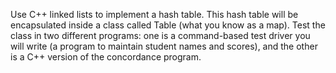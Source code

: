 Use C++ linked lists to implement a hash table. This hash table will be encapsulated inside a class called Table (what you know as a map). Test the class in two different programs: one is a command-based test driver you will write (a program to maintain student names and scores), and the other is a C++ version of the concordance program.
